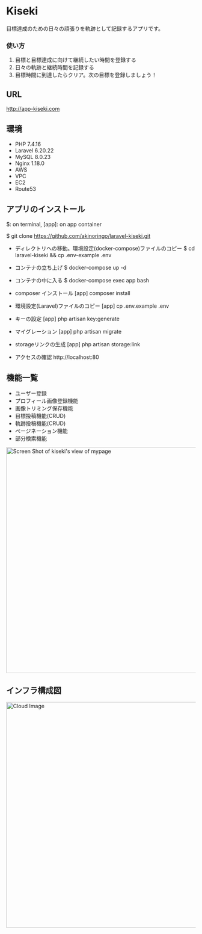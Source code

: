 # Kiseki
目標達成のための日々の頑張りを軌跡として記録するアプリです。<br>

### 使い方
1. 目標と目標達成に向けて継続したい時間を登録する
2. 日々の軌跡と継続時間を記録する
3. 目標時間に到達したらクリア。次の目標を登録しましょう！

## URL
http://app-kiseki.com

## 環境
- PHP 7.4.16
- Laravel 6.20.22
- MySQL 8.0.23
- Nginx 1.18.0
- AWS
 - VPC
 - EC2
 - Route53

## アプリのインストール
$: on terminal, [app]: on app container

$ git clone https://github.com/akinoringo/laravel-kiseki.git

- ディレクトリへの移動。環境設定(docker-compose)ファイルのコピー
$ cd laravel-kiseki && cp .env-example .env

- コンテナの立ち上げ
$ docker-compose up -d

- コンテナの中に入る
$ docker-compose exec app bash

- composer インストール
[app] composer install

- 環境設定(Laravel)ファイルのコピー
[app] cp .env.example .env 

- キーの設定
[app] php artisan key:generate

- マイグレーション
[app]	php artisan migrate

- storageリンクの生成
[app] php artisan storage:link

- アクセスの確認
http://localhost:80


## 機能一覧
- ユーザー登録
 - プロフィール画像登録機能
 - 画像トリミング保存機能
- 目標投稿機能(CRUD)
- 軌跡投稿機能(CRUD)
- ページネーション機能
- 部分検索機能

<img width="600" alt="Screen Shot of kiseki's view of mypage" src="https://user-images.githubusercontent.com/73481750/115177084-6408ad80-a109-11eb-9538-c38553fcab55.png">

## インフラ構成図
<img width="600" alt="Cloud Image" src="https://user-images.githubusercontent.com/73481750/115180618-07a98c00-a111-11eb-92c1-638d96a9cdc6.png">